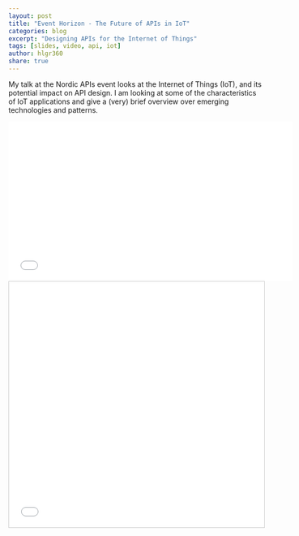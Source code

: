 ```yaml
---
layout: post
title: "Event Horizon - The Future of APIs in IoT"
categories: blog
excerpt: "Designing APIs for the Internet of Things"
tags: [slides, video, api, iot]
author: hlgr360
share: true
---
```


My talk at the Nordic APIs event looks at the Internet of Things (IoT), and its potential impact on API design. I am looking at some of the characteristics of IoT applications and give a (very) brief overview over emerging technologies and patterns.

<iframe width="560" height="315" src="//www.youtube.com/embed/_zkrI60qaGA" frameborder="0"></iframe>

<iframe src="//www.slideshare.net/slideshow/embed_code/key/19kurVy0jVUTFL" width="595" height="485" frameborder="0" marginwidth="0" marginheight="0" scrolling="no" style="border:1px solid #CCC; border-width:1px; margin-bottom:5px; max-width: 100%;"></iframe> 
